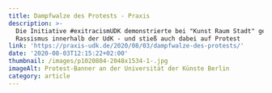 ```yaml
---
title: Dampfwalze des Protests - Praxis
description: >-
  Die Initiative #exitracismUDK demonstrierte bei "Kunst Raum Stadt" gegen
  Rassismus innerhalb der UdK - und stieß auch dabei auf Protest
link: 'https://praxis-udk.de/2020/08/03/dampfwalze-des-protests/'
date: '2020-08-03T12:15:22+02:00'
thumbnail: /images/p1020804-2048x1534-1-.jpg
imageAlt: Protest-Banner an der Universität der Künste Berlin
category: article
---
```


